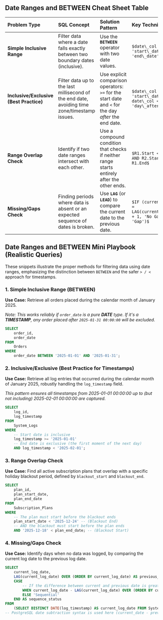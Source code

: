 ## Date Ranges and BETWEEN Cheat Sheet Table

| Problem Type | SQL Concept | Solution Pattern | Key Technique |
| :--- | :--- | :--- | :--- |
| **Simple Inclusive Range** | Filter data where a date falls exactly between two boundary dates (inclusive). | Use the **`BETWEEN`** operator with two date values. | `$date\_col BETWEEN 'start\_date' AND 'end\_date'$` |
| **Inclusive/Exclusive (Best Practice)** | Filter data up to the last millisecond of the end date, avoiding time zone/timestamp issues. | Use explicit comparison operators: `>=` for the start date and `<` for the day *after* the end date. | `$date\_col >= 'start\_date' AND date\_col < 'day\_after\_end'$` |
| **Range Overlap Check** | Identify if two date ranges intersect with each other. | Use a compound condition that checks if neither range starts entirely after the other ends. | `$R1.Start < R2.End AND R2.Start < R1.End$` |
| **Missing/Gaps Check** | Finding periods where data is absent or an expected sequence of dates is broken. | Use **`LAG`** (or **`LEAD`**) to compare the current date to the previous date. | `$IF (current\_date = LAG(current\_date) + 1, 'No Gap', 'Gap')$` |

## Date Ranges and BETWEEN Mini Playbook (Realistic Queries)

These snippets illustrate the proper methods for filtering data using date ranges, emphasizing the distinction between `BETWEEN` and the safer `> / <` approach for timestamps.

### 1\. Simple Inclusive Range (BETWEEN)

**Use Case:** Retrieve all orders placed during the calendar month of January 2025.

*Note: This works reliably if `order_date` is a pure **DATE** type. If it's a **TIMESTAMP**, any order placed after `2025-01-31 00:00:00` will be excluded.*

```sql
SELECT
    order_id,
    order_date
FROM
    Orders
WHERE
    order_date BETWEEN '2025-01-01' AND '2025-01-31';
```

### 2\. Inclusive/Exclusive (Best Practice for Timestamps)

**Use Case:** Retrieve all log entries that occurred during the calendar month of January 2025, robustly handling the `log_timestamp` field.

*This pattern ensures all timestamps from 2025-01-01 00:00:00 up to (but not including) 2025-02-01 00:00:00 are captured.*

```sql
SELECT
    log_id,
    log_timestamp
FROM
    System_Logs
WHERE
    -- Start date is inclusive
    log_timestamp >= '2025-01-01'
    -- End date is exclusive (the first moment of the next day)
    AND log_timestamp < '2025-02-01';
```

### 3\. Range Overlap Check

**Use Case:** Find all active subscription plans that overlap with a specific holiday blackout period, defined by `blackout_start` and `blackout_end`.

```sql
SELECT
    plan_id,
    plan_start_date,
    plan_end_date
FROM
    Subscription_Plans
WHERE
    -- The plan must start before the blackout ends
    plan_start_date < '2025-12-24' -- (Blackout End)
    -- AND the blackout must start before the plan ends
    AND '2025-12-18' < plan_end_date; -- (Blackout Start)
```

### 4\. Missing/Gaps Check

**Use Case:** Identify days when no data was logged, by comparing the current log date to the previous log date.

```sql
SELECT
    current_log_date,
    LAG(current_log_date) OVER (ORDER BY current_log_date) AS previous_log_date,
    CASE
        -- If the difference between current and previous date is greater than 1 day, a gap exists
        WHEN current_log_date - LAG(current_log_date) OVER (ORDER BY current_log_date) > 1 THEN 'Gap Found'
        ELSE 'Sequential'
    END AS sequence_status
FROM
    (SELECT DISTINCT DATE(log_timestamp) AS current_log_date FROM System_Logs) AS DailyLogs;
-- PostgreSQL date subtraction syntax is used here (current_date - previous_date yields an interval/integer).
```
